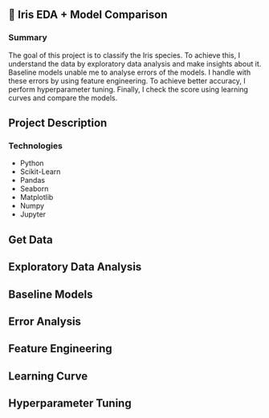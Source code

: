## 🌺 Iris EDA + Model Comparison
### Summary
The goal of this project is to classify the Iris species. To achieve this, I understand the data by exploratory data analysis and make insights about it. Baseline models unable me to analyse errors of the models. I handle with these errors by using feature engineering. To achieve better accuracy, I perform hyperparameter tuning. Finally, I check the score using learning curves and compare the models.
## Project Description
### Technologies
* Python
* Scikit-Learn
* Pandas
* Seaborn
* Matplotlib
* Numpy
* Jupyter
## Get Data
## Exploratory Data Analysis
## Baseline Models
## Error Analysis
## Feature Engineering
## Learning Curve
## Hyperparameter Tuning

